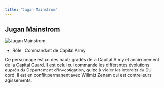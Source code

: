 ```yaml
---
title: "Jugan Mainstrom"
---
```


Jugan Mainstrom
---------------


![Jugan Mainstrom](/images/stories/saga/gnoreconguista/persos/Jugan-mainstrom.png)


* Rôle : Commandant de Capital Army


Ce personnage est un des hauts gradés de la Capital Army et anciennement de la Capital Guard. Il est celui qui commande les différentes évolutions auprès du Département d'Investigation, quitte à violer les interdits du SU-cord. Il est en conflit permanent avec Willmitt Zenam qui est contre leurs agissements. 

